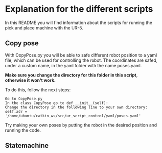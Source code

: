 # Explanation for the different scripts 

In this README you will find information about the scripts for running the pick and place machine with the UR-5.

## Copy pose 

With CopyPose.py you will be able to safe different robot position to a yaml file, which can be used for controlling the robot. The coordinates are safed, under a custom name, in the yaml folder with the name poses.yaml. 

**Make sure you change the directory for this folder in this script, otherwise it won't work.**

To do this, follow the next steps:

```
Go to CopyPose.py
In the class CopyPose go to def __init__(self):
Change the directory in the following line to your own directory: self.adr = '/home/ubuntu/catkin_ws/src/ur_script_control/yaml/poses.yaml'
```

Try making your own poses by putting the robot in the desired position and running the code. 


## Statemachine ##
